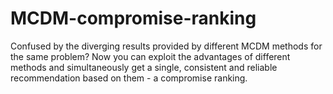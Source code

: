 # MCDM-compromise-ranking
Confused by the diverging results provided by different MCDM methods for the same problem? Now you can exploit the advantages of different methods and simultaneously get a single, consistent and reliable recommendation based on them - a compromise ranking.
